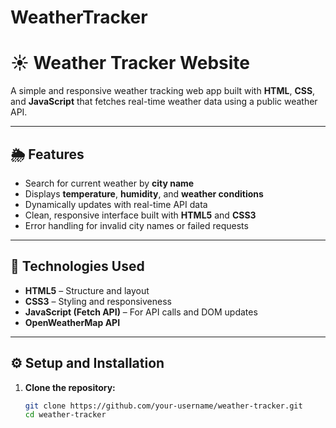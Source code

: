 # WeatherTracker

# ☀️ Weather Tracker Website

A simple and responsive weather tracking web app built with **HTML**, **CSS**, and **JavaScript** that fetches real-time weather data using a public weather API.

---

## 🌦️ Features

- Search for current weather by **city name**
- Displays **temperature**, **humidity**, and **weather conditions**
- Dynamically updates with real-time API data
- Clean, responsive interface built with **HTML5** and **CSS3**
- Error handling for invalid city names or failed requests

---

## 🧰 Technologies Used

- **HTML5** – Structure and layout  
- **CSS3** – Styling and responsiveness  
- **JavaScript (Fetch API)** – For API calls and DOM updates  
- **OpenWeatherMap API** 

---

## ⚙️ Setup and Installation

1. **Clone the repository:**
   ```bash
   git clone https://github.com/your-username/weather-tracker.git
   cd weather-tracker
